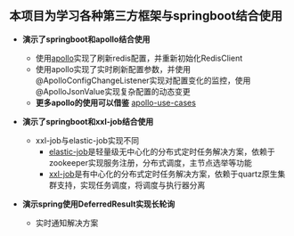 
## 本项目为学习各种第三方框架与springboot结合使用

* **演示了springboot和apollo结合使用**
    * 使用[apollo](https://github.com/ctripcorp/apollo)实现了刷新redis配置，并重新初始化RedisClient
    * 使用apollo实现了实时刷新配置参数，并使用@ApolloConfigChangeListener实现对配置变化的监控，使用@ApolloJsonValue实现复杂配置的动态变更
    * **更多apollo的使用可以借鉴** [apollo-use-cases](https://github.com/ctripcorp/apollo-use-cases)
* **演示了springboot和xxl-job结合使用**
    * xxl-job与elastic-job实现不同
        * [elastic-job](https://github.com/elasticjob/elastic-job-lite)是轻量级无中心化的分布式定时任务解决方案，依赖于zookeeper实现服务注册，分布式调度，主节点选举等功能
        * [xxl-job](https://github.com/xuxueli/xxl-job)是有中心化的分布式定时任务解决方案，依赖于quartz原生集群支持，实现任务调度，将调度与执行器分离
    
* **演示spring使用DeferredResult实现长轮询**
    * 实时通知解决方案